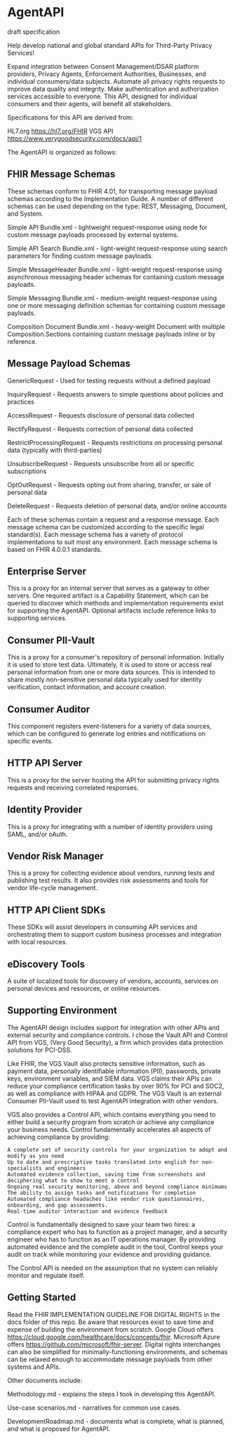 # AgentAPI
draft specification

Help develop national and global standard APIs for Third-Party Privacy Services! 

Expand integration between Consent Management/DSAR platform providers, Privacy Agents, Enforcement Authorities, Businesses, and individual consumers/data subjects. 
Automate all privacy rights requests to improve data quality and integrity. 
Make authentication and authorization services accessible to everyone. 
This API, designed for individual consumers and their agents, will benefit all stakeholders.

Specifications for this API are derived from:

HL7.org https://hl7.org/FHIR
VGS API https://www.verygoodsecurity.com/docs/api/1

The AgentAPI is organized as follows:

FHIR Message Schemas
---------------
These schemas conform to FHIR 4.01, for transporting message payload schemas according to the Implementation Guide.
A number of different schemas can be used depending on the type: REST, Messaging, Document, and System.

Simple API Bundle.xml             - lightweight request-response using <any> node for custom message payloads processed by external systems.

Simple API Search Bundle.xml      - light-weight request-response using search parameters for finding custom message payloads.

Simple MessageHeader Bundle.xml   - light-weight request-response using asynchronous messaging header schemas for containing custom message payloads.

Simple Messaging Bundle.xml       - medium-weight request-response using one or more messaging definition schemas for containing custom message payloads.

Composition Document Bundle.xml   - heavy-weight Document with multiple Composition.Sections containing custom message payloads inline or by reference.


Message Payload Schemas
---------------

  GenericRequest            - Used for testing requests without a defined payload
  
  InquiryRequest            - Requests answers to simple questions about policies and practices
  
  AccessRequest             - Requests disclosure of personal data collected
  
  RectifyRequest            - Requests correction of personal data collected
  
  RestrictProcessingRequest - Requests restrictions on processing personal data (typically with third-parties)
  
  UnsubscribeRequest        - Requests unsubscribe from all or specific subscriptions
  
  OptOutRequest             - Requests opting out from sharing, transfer, or sale of personal data
  
  DeleteRequest             - Requests deletion of personal data, and/or online accounts
  
Each of these schemas contain a request and a response message.
Each message schema can be customized according to the specific legal standard(s).
Each message schema has a variety of protocol implementations to suit most any environment.
Each message schema is based on FHIR 4.0.0.1 standards.

Enterprise Server
-----------------
  This is a proxy for an internal server that serves as a gateway to other servers.
  One required artifact is a Capability Statement, which can be queried to discover which methods and implementation requirements exist for supporting the AgentAPI.
  Optional artifacts include reference links to supporting services.
  
Consumer PII-Vault
-----------------
  This is a proxy for a consumer's repository of personal information.
  Initially it is used to store test data.
  Ultimately, it is used to store or access real personal information from one or more data sources.
  This is intended to share mostly non-sensitive personal data typically used for identity verification, contact information, and account creation. 
  
Consumer Auditor
----------------
  This component registers event-listeners for a variety of data sources, 
  which can be configured to generate log entries and notifications on specific events.
  
HTTP API Server
---------------
This is a proxy for the server hosting the API for submitting privacy rights requests 
and receiving correlated responses. 

Identity Provider
-----------------
This is a proxy for integrating with a number of identity providers using SAML, and/or oAuth.

Vendor Risk Manager
-------------------
This is a proxy for collecting evidence about vendors, running tests and publishing test results.
It also provides risk assessments and tools for vendor life-cycle management.

HTTP API Client SDKs
--------------------
These SDKs will assist developers in consuming API services and orchestrating them to support custom business processes and integration with local resources.

eDiscovery Tools
----------------
A suite of localized tools for discovery of vendors, accounts, services on personal devices and resources,
or online resources. 

Supporting Environment
----------------------
The AgentAPI design includes support for integration with other APIs and external security and compliance controls. I chose the Vault API and Control API from VGS, (Very Good Security), a firm which provides data protection solutions for PCI-DSS. 

Like FHIR, the VGS Vault also protects sensitive information, such as payment data, personally identifiable information (PII), passwords, private keys, environment variables, and SIEM data. VGS claims their APIs can reduce your compliance certification tasks by over 90% for PCI and SOC2, as well as compliance with HIPAA and GDPR. The VGS Vault is an external Consumer PII-Vault used to test AgentAPI integration with other vendors.
 
VGS also provides a Control API, which contains everything you need to either build a security program from scratch or achieve any compliance your business needs. Control fundamentally accelerates all aspects of achieving compliance by providing:

    A complete set of security controls for your organization to adopt and modify as you need
    Up to date and prescriptive tasks translated into english for non-specialists and engineers
    Automated evidence collection, saving time from screenshots and deciphering what to show to meet a control
    Ongoing real security monitoring, above and beyond compliance minimums
    The ability to assign tasks and notifications for completion
    Automated compliance headaches like vendor risk questionnaires, onboarding, and gap assessments.
    Real-time auditor interaction and evidence feedback

Control is fundamentally designed to save your team two hires: a compliance expert who has to function as a project manager, and a security engineer who has to function as an IT operations manager. By providing automated evidence and the complete audit in the tool, Control keeps your audit on track while monitoring your evidence and providing guidance.

The Control API is needed on the assumption that no system can reliably monitor and regulate itself.

Getting Started
---------------
Read the FHIR IMPLEMENTATION GUIDELINE FOR DIGITAL RIGHTS in the docs folder of this repo.
Be aware that resources exist to save time and expense of building the environment from scratch.
Google Cloud offers https://cloud.google.com/healthcare/docs/concepts/fhir.
Microsoft Azure offers https://github.com/microsoft/fhir-server.
Digital rights interchanges can also be simplified for minimally-functioning environments,
and schemas can be relaxed enough to accommodate message payloads from other systems and APIs. 

Other documents include:
  
Methodology.md - explains the steps I took in developing this AgentAPI.

Use-case scenarios.md - narratives for common use cases.

DevelopmentRoadmap.md - documents what is complete, what is planned, and what is proposed for AgentAPI.
